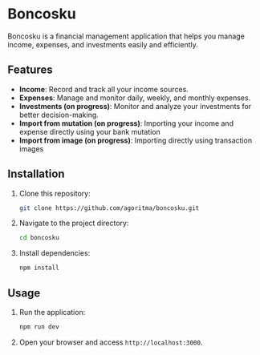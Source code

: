 # Boncosku

Boncosku is a financial management application that helps you manage income, expenses, and investments easily and efficiently.

## Features

- **Income**: Record and track all your income sources.
- **Expenses**: Manage and monitor daily, weekly, and monthly expenses.
- **Investments (on progress)**: Monitor and analyze your investments for better decision-making.
- **Import from mutation (on progress)**: Importing your income and expense directly using your bank mutation
- **Import from image (on progress)**: Importing directly using transaction images

## Installation

1. Clone this repository:
    ```bash
    git clone https://github.com/agoritma/boncosku.git
    ```
2. Navigate to the project directory:
    ```bash
    cd boncosku
    ```
3. Install dependencies:
    ```bash
    npm install
    ```

## Usage

1. Run the application:
    ```bash
    npm run dev
    ```
2. Open your browser and access `http://localhost:3000`.

